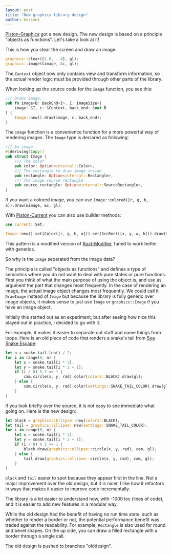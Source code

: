 ```yaml
---
layout: post
title: "New graphics library design"
author: bvssvni
---
```


[Piston-Graphics](https://github.com/pistondevelopers/graphics) got a new design.
The new design is based on a principle "objects as functions".
Let's take a look at it!

This is how you clear the screen and draw an image:

```Rust
graphics::clear([1.0, ..4], gl);
graphics::image(&image, &c, gl);
```

The `Context` object now only contains view and transform information,
so the actual render logic must be provided through other parts of the library.

When looking up the source code for the `image` function, you see this:

```Rust
/// Draws image.
pub fn image<B: BackEnd<I>, I: ImageSize>(
    image: &I, c: &Context, back_end: &mut B
) {
    Image::new().draw(image, c, back_end);
}
```

The `image` function is a convenience function for a more powerful way of rendering images.
The `Image` type is declared as following:

```Rust
/// An image
#[deriving(Copy)]
pub struct Image {
    /// The color
    pub color: Option<internal::Color>,
    /// The rectangle to draw image inside
    pub rectangle: Option<internal::Rectangle>,
    /// The image source rectangle
    pub source_rectangle: Option<internal::SourceRectangle>,
}
```

If you want a colored image, you can use `Image::colored([r, g, b, a]).draw(&image, &c, gl)`.

With [Piston-Current](https://github.com/pistondevelopers/current) you can also use builder methods:

```Rust
use current::Set;

Image::new().set(Color([r, g, b, a])).set(SrcRect([x, y, w, h])).draw(&image, &c, gl);
```

This pattern is a modified version of [Rust-Modifier](https://github.com/reem/rust-modifier),
tuned to work better with generics.

So why is the `Image` separated from the image data?

The principle is called "objects as functions" and defines a type of semantics
where you do not want to deal with pure states or pure functions.
First you think of what the main purpose of using the object is,
and use as argument the part that changes most frequently.
In the case of rendering an image, the actual image object changes most frequently.
We could call it `DrawImage` instead of `Image` but because the library is fully generic
over image objects, it makes sense to just use `Image` or `graphics::Image` if you have an image object.

Initially this started out as an experiment, but after seeing how nice this
played out in practice, I decided to go with it.

For example, it makes it easier to separate out stuff and name things from loops.
Here is an old piece of code that renders a snake's tail from [Sea Snake Escape](https://github.com/bvssvni/rust-snake):

```Rust
let n = snake.tail.len() / 2;
for i in range(0, n) {
    let x = snake.tail[i * 2];
    let y = snake.tail[i * 2 + 1];
    if (i / 8) % 2 == 1 {
        cam.circle(x, y, rad).color(colors::BLACK).draw(gl);
    } else {
        cam.circle(x, y, rad).color(settings::SNAKE_TAIL_COLOR).draw(gl);
    }
}
```

If you look briefly over the source, it is not easy to see immediate what going on.
Here is the new design:

```Rust
let black = graphics::Ellipse::new(colors::BLACK);
let tail = graphics::Ellipse::new(settings::SNAKE_TAIL_COLOR);
for i in range(0, n) {
    let x = snake.tail[i * 2];
    let y = snake.tail[i * 2 + 1];
    if (i / 8) % 2 == 1 {
        black.draw(graphics::ellipse::circle(x, y, rad), cam, gl);
    } else {
        tail.draw(graphics::ellipse::circle(x, y, rad), cam, gl);
    }
}
```

`black` and `tail` easier to spot because they appear first in the line.
Not a major improvement over the old design, but it is nicer.
I like how it refactors in ways that makes it easier to improve code incrementally.

The library is a lot easier to understand now, with -1000 loc (lines of code),
and it is easier to add new features in a modular way.

While the old design had the benefit of having no run time state,
such as whether to render a border or not,
the potential performance benefit was traded against the readability.
For example, `Rectangle` is also used for round and bevel shapes.
On the up side, you can draw a filled rectangle with a border through a single call.

The old design is pushed to branches "olddesign".
